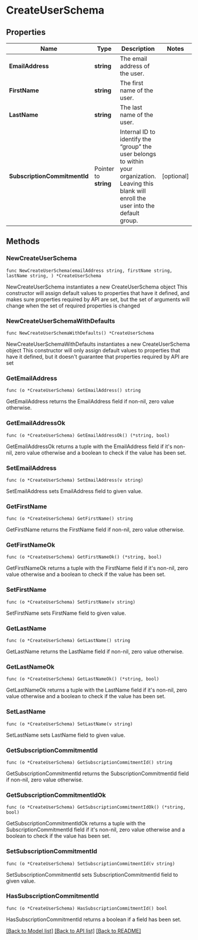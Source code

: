 # CreateUserSchema

## Properties

Name | Type | Description | Notes
------------ | ------------- | ------------- | -------------
**EmailAddress** | **string** | The email address of the user. | 
**FirstName** | **string** | The first name of the user. | 
**LastName** | **string** | The last name of the user. | 
**SubscriptionCommitmentId** | Pointer to **string** | Internal ID to identify the “group” the user belongs to within your organization. Leaving this blank will enroll the user into the default group. | [optional] 

## Methods

### NewCreateUserSchema

`func NewCreateUserSchema(emailAddress string, firstName string, lastName string, ) *CreateUserSchema`

NewCreateUserSchema instantiates a new CreateUserSchema object
This constructor will assign default values to properties that have it defined,
and makes sure properties required by API are set, but the set of arguments
will change when the set of required properties is changed

### NewCreateUserSchemaWithDefaults

`func NewCreateUserSchemaWithDefaults() *CreateUserSchema`

NewCreateUserSchemaWithDefaults instantiates a new CreateUserSchema object
This constructor will only assign default values to properties that have it defined,
but it doesn't guarantee that properties required by API are set

### GetEmailAddress

`func (o *CreateUserSchema) GetEmailAddress() string`

GetEmailAddress returns the EmailAddress field if non-nil, zero value otherwise.

### GetEmailAddressOk

`func (o *CreateUserSchema) GetEmailAddressOk() (*string, bool)`

GetEmailAddressOk returns a tuple with the EmailAddress field if it's non-nil, zero value otherwise
and a boolean to check if the value has been set.

### SetEmailAddress

`func (o *CreateUserSchema) SetEmailAddress(v string)`

SetEmailAddress sets EmailAddress field to given value.


### GetFirstName

`func (o *CreateUserSchema) GetFirstName() string`

GetFirstName returns the FirstName field if non-nil, zero value otherwise.

### GetFirstNameOk

`func (o *CreateUserSchema) GetFirstNameOk() (*string, bool)`

GetFirstNameOk returns a tuple with the FirstName field if it's non-nil, zero value otherwise
and a boolean to check if the value has been set.

### SetFirstName

`func (o *CreateUserSchema) SetFirstName(v string)`

SetFirstName sets FirstName field to given value.


### GetLastName

`func (o *CreateUserSchema) GetLastName() string`

GetLastName returns the LastName field if non-nil, zero value otherwise.

### GetLastNameOk

`func (o *CreateUserSchema) GetLastNameOk() (*string, bool)`

GetLastNameOk returns a tuple with the LastName field if it's non-nil, zero value otherwise
and a boolean to check if the value has been set.

### SetLastName

`func (o *CreateUserSchema) SetLastName(v string)`

SetLastName sets LastName field to given value.


### GetSubscriptionCommitmentId

`func (o *CreateUserSchema) GetSubscriptionCommitmentId() string`

GetSubscriptionCommitmentId returns the SubscriptionCommitmentId field if non-nil, zero value otherwise.

### GetSubscriptionCommitmentIdOk

`func (o *CreateUserSchema) GetSubscriptionCommitmentIdOk() (*string, bool)`

GetSubscriptionCommitmentIdOk returns a tuple with the SubscriptionCommitmentId field if it's non-nil, zero value otherwise
and a boolean to check if the value has been set.

### SetSubscriptionCommitmentId

`func (o *CreateUserSchema) SetSubscriptionCommitmentId(v string)`

SetSubscriptionCommitmentId sets SubscriptionCommitmentId field to given value.

### HasSubscriptionCommitmentId

`func (o *CreateUserSchema) HasSubscriptionCommitmentId() bool`

HasSubscriptionCommitmentId returns a boolean if a field has been set.


[[Back to Model list]](../README.md#documentation-for-models) [[Back to API list]](../README.md#documentation-for-api-endpoints) [[Back to README]](../README.md)


